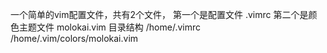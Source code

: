 一个简单的vim配置文件，共有2个文件，
第一个是配置文件 .vimrc
第二个是颜色主题文件 molokai.vim
目录结构
/home/.vimrc
/home/.vim/colors/molokai.vim

